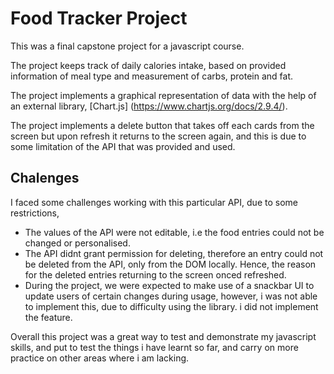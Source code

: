 # Food Tracker Project

This was a final capstone project for a javascript course.

The project keeps track of daily calories intake, based on provided information of meal type and measurement of carbs, protein and fat.

The project implements a graphical representation of data with the help of an external library, [Chart.js] (https://www.chartjs.org/docs/2.9.4/).

The project implements a delete button that takes off each cards from the screen but upon refresh it returns to the screen again, and this is due to some limitation of the API that was provided and used.

## Chalenges 

I faced some challenges working with this particular API, due to some restrictions,
- The values of the API were not editable, i.e the food entries could not be changed or personalised.
- The API didnt grant permission for deleting, therefore an entry could not be deleted from the API, only from the DOM locally. Hence, the reason for the deleted entries returning to the screen onced refreshed.
- During the project, we were expected to make use of a snackbar UI to update users of certain changes during usage, however, i was not able to implement this, due to difficulty using the library. i did not implement the feature.

 Overall this project was a great way to test and demonstrate my javascript skills, and put to test the things i have learnt so far, and carry on more practice on other areas where i am lacking.